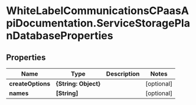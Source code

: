 # WhiteLabelCommunicationsCPaasApiDocumentation.ServiceStoragePlanDatabaseProperties

## Properties

Name | Type | Description | Notes
------------ | ------------- | ------------- | -------------
**createOptions** | **{String: Object}** |  | [optional] 
**names** | **[String]** |  | [optional] 


